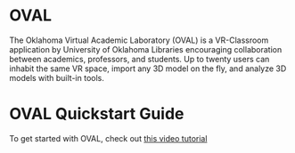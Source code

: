 # OVAL
The Oklahoma Virtual Academic Laboratory (OVAL) is a VR-Classroom application by University of Oklahoma Libraries encouraging collaboration between academics, professors, and students. Up to twenty users can inhabit the same VR space, import any 3D model on the fly, and analyze 3D models with built-in tools.

# OVAL Quickstart Guide
To get started with OVAL, check out [this video tutorial](https://www.youtube.com/watch?v=K0S71ocsaM0&t=13s)

